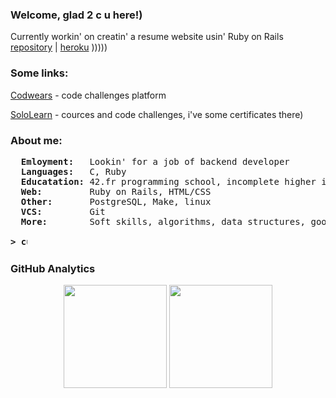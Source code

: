 ### Welcome, glad 2 c u here!)

Currently workin' on creatin' a resume website usin' Ruby on Rails <a href="https://github.com/kidsalright/myau">repository</a> | <a href="https://curriculumvi.herokuapp.com">heroku</a> )))))

### Some links:

<p><a href="https://www.codewars.com/users/kidsalright/completed_solutions">Codwears</a> - code challenges platform</p>
<p><a href="https://www.sololearn.com/profile/9873042">SoloLearn</a> - cources and code challenges, i've some certificates there)</p>

### About me:
<pre>
  <b>Emloyment:  </b> Lookin' for a job of backend developer
  <b>Languages:  </b> C, Ruby
  <b>Educatation:</b> 42.fr programming school, incomplete higher in some engineering universities 
  <b>Web:        </b> Ruby on Rails, HTML/CSS
  <b>Other:      </b> PostgreSQL, Make, linux
  <b>VCS:        </b> Git
  <b>More:       </b> Soft skills, algorithms, data structures, good english

<b>> <img align="top" src="https://user-images.githubusercontent.com/2514771/93036534-5fbd6480-f5fd-11ea-8a13-58ef04796c17.gif" alt="cursor" width="10" height="18" /></b>
</pre>

### GitHub Analytics
<p align="center">
	<img height="165em" src="https://github-readme-stats-eight-theta.vercel.app/api?username=kidsalright&show_icons=true&theme=vue-dark&include_all_commits=true&count_private=true&hide_border=true" />
	<img height="165em" src="https://github-readme-stats-eight-theta.vercel.app/api/top-langs/?username=kidsalright&layout=compact&theme=vue-dark&hide_border=true" />
</p>

